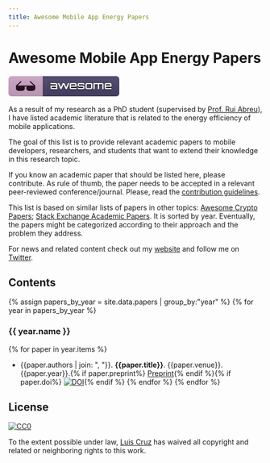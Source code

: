 ```yaml
---
title: Awesome Mobile App Energy Papers
---
```


# Awesome Mobile App Energy Papers
[![Awesome](./media/badge.svg)](https://github.com/sindresorhus/awesome)

As a result of my research as a PhD student (supervised by [Prof. Rui Abreu](https://ruimaranhao.com)), I have listed academic literature that is related to the energy efficiency of mobile applications.

The goal of this list is to provide relevant academic papers to mobile developers, researchers, and students that want to extend their knowledge in this research topic.

If you know an academic paper that should be listed here, please contribute. As rule of thumb, the paper needs to be accepted in a relevant peer-reviewed conference/journal. Please, read the [contribution guidelines](contributing.md).

This list is based on similar lists of papers in other topics: [Awesome Crypto Papers](https://github.com/pFarb/awesome-crypto-papers); [Stack Exchange Academic Papers](https://meta.stackexchange.com/questions/134495/academic-papers-using-stack-exchange-data). It is sorted by year. Eventually, the papers might be categorized according to their approach and the problem they address.

For news and related content check out my [website](https://luiscruz.github.io/) and follow me on [Twitter](https://twitter.com/luismcruz).

## Contents

{% assign papers_by_year = site.data.papers | group_by:"year" %}
{% for year in papers_by_year %}
### {{ year.name }}

{% for paper in year.items %}
- {{paper.authors | join: ", "}}. **{{paper.title}}**. {{paper.venue}}. {{paper.year}}.{% if paper.preprint%} [Preprint]({{paper.preprint}}){% endif %}{% if paper.doi%} [![DOI](https://data.caltech.edu/badge/doi/{{paper.doi}}.svg)](https://doi.org/{{paper.doi}}){% endif %}
{% endfor %}
{% endfor %}

## License

[![CC0](http://mirrors.creativecommons.org/presskit/buttons/88x31/svg/cc-zero.svg)](https://creativecommons.org/publicdomain/zero/1.0/)

To the extent possible under law, [Luis Cruz](https://luiscruz.github.io) has waived all copyright and related or neighboring rights to this work.
